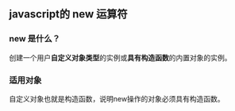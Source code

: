 ## javascript的 new 运算符

### new 是什么？

创建一个用户**自定义对象类型**的实例或**具有构造函数**的内置对象的实例。

### 适用对象

自定义对象也就是构造函数，说明new操作的对象必须具有构造函数。
